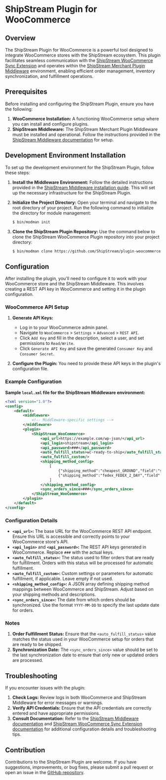 # ShipStream Plugin for WooCommerce

## Overview

The ShipStream Plugin for WooCommerce is a powerful tool designed to integrate WooCommerce stores with the ShipStream ecosystem. This plugin facilitates seamless communication with the [ShipStream WooCommerce Sync Extension](https://github.com/ShipStream/woocommerce-shipstream-sync.git) and operates within the [ShipStream Merchant Plugin Middleware](https://github.com/ShipStream/middleware) environment, enabling efficient order management, inventory synchronization, and fulfillment operations.

## Prerequisites

Before installing and configuring the ShipStream Plugin, ensure you have the following:

1. **WooCommerce Installation:** A functioning WooCommerce setup where you can install and configure plugins.
2. **ShipStream Middleware:** The ShipStream Merchant Plugin Middleware must be installed and operational. Follow the instructions provided in the [ShipStream Middleware documentation](https://github.com/ShipStream/middleware) for setup.

## Development Environment Installation

To set up the development environment for the ShipStream Plugin, follow these steps:

1. **Install the Middleware Environment:**
   Follow the detailed instructions provided in the [ShipStream Middleware installation guide](https://github.com/ShipStream/middleware). This will set up the necessary infrastructure for the ShipStream Plugin.

2. **Initialize the Project Directory:**
   Open your terminal and navigate to the root directory of your project. Run the following command to initialize the directory for module management:
   ```bash
   $ bin/modman init
   ```

3. **Clone the ShipStream Plugin Repository:**
   Use the command below to clone the ShipStream WooCommerce Plugin repository into your project directory:
   ```bash
   $ bin/modman clone https://github.com/ShipStream/plugin-woocommerce.git
   ```

## Configuration

After installing the plugin, you'll need to configure it to work with your WooCommerce store and the ShipStream Middleware. This involves creating a REST API key in WooCommerce and setting it in the plugin configuration.

### WooCommerce API Setup

1. **Generate API Keys:**
   - Log in to your WooCommerce admin panel.
   - Navigate to `WooCommerce` > `Settings` > `Advanced` > `REST API`.
   - Click `Add Key` and fill in the description, select a user, and set permissions to `Read/Write`.
   - Click `Generate API Key` and save the generated `Consumer Key` and `Consumer Secret`.

2. **Configure the Plugin:**
   You need to provide these API keys in the plugin's configuration file.

### Example Configuration

**Sample `local.xml` file for the ShipStream Middleware environment:**

```xml
<?xml version="1.0"?>
<config>
    <default>
        <middleware>
            <!-- Middleware-specific settings -->
        </middleware>
        <plugin>
            <ShipStream_WooCommerce>
                <api_url>https://example.com/wp-json/</api_url>
                <api_login>shipstream</api_login>
                <api_password>###</api_password>
                <auto_fulfill_status>wc-ready-to-ship</auto_fulfill_status>
                <auto_fulfill_custom/>
                <shipping_method_config>
                    [
                        {"shipping_method":"cheapest_GROUND","field":"shipping_method","operator":"=","pattern":"flat_rate"},
                        {"shipping_method":"fedex_FEDEX_2_DAY","field":"shipping_description","operator":"=","pattern":"Expedited"}
                    ]
                </shipping_method_config>
                <sync_orders_since>###</sync_orders_since>
            </ShipStream_WooCommerce>
        </plugin>
    </default>
</config>
```

### Configuration Details

- **`<api_url>`:** The base URL for the WooCommerce REST API endpoint. Ensure this URL is accessible and correctly points to your WooCommerce store's API.
- **`<api_login>`** and **`<api_password>`:** The REST API keys generated in WooCommerce. Replace `###` with the actual keys.
- **`<auto_fulfill_status>`:** The status used to filter orders that are ready for fulfillment. Orders with this status will be processed for automatic fulfillment.
- **`<auto_fulfill_custom>`:** Custom settings or parameters for automatic fulfillment, if applicable. Leave empty if not used.
- **`<shipping_method_config>`:** A JSON array defining shipping method mappings between WooCommerce and ShipStream. Adjust based on your shipping methods and descriptions.
- **`<sync_orders_since>`:** The date from which orders should be synchronized. Use the format `YYYY-MM-DD` to specify the last update date for orders.

### Notes

1. **Order Fulfillment Status:** Ensure that the `<auto_fulfill_status>` value matches the status used in your WooCommerce setup for orders that are ready to be shipped.
2. **Synchronization Date:** The `<sync_orders_since>` value should be set to the last synchronization date to ensure that only new or updated orders are processed.

## Troubleshooting

If you encounter issues with the plugin:

1. **Check Logs:** Review logs in both WooCommerce and ShipStream Middleware for error messages or warnings.
2. **Verify API Credentials:** Ensure that the API credentials are correctly entered and have appropriate permissions.
3. **Consult Documentation:** Refer to the [ShipStream Middleware documentation](https://github.com/ShipStream/middleware) and [ShipStream WooCommerce Sync Extension documentation](https://github.com/ShipStream/woocommerce-shipstream-sync.git) for additional configuration details and troubleshooting tips.

## Contribution

Contributions to the ShipStream Plugin are welcome. If you have suggestions, improvements, or bug fixes, please submit a pull request or open an issue in the [GitHub repository](https://github.com/ShipStream/plugin-woocommerce).
